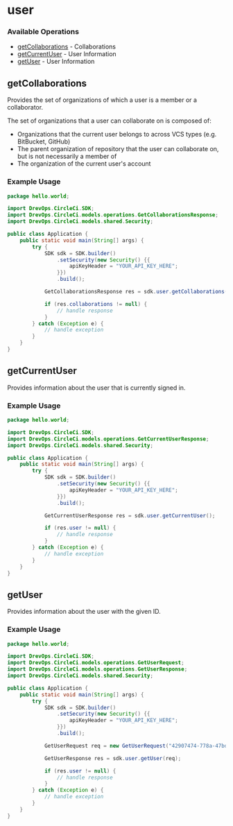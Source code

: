 # user

### Available Operations

* [getCollaborations](#getcollaborations) - Collaborations
* [getCurrentUser](#getcurrentuser) - User Information
* [getUser](#getuser) - User Information

## getCollaborations

Provides the set of organizations of which a user is a member or a collaborator.

The set of organizations that a user can collaborate on is composed of:

* Organizations that the current user belongs to across VCS types (e.g. BitBucket, GitHub)
* The parent organization of repository that the user can collaborate on, but is not necessarily a member of
* The organization of the current user's account

### Example Usage

```java
package hello.world;

import DrevOps.CircleCi.SDK;
import DrevOps.CircleCi.models.operations.GetCollaborationsResponse;
import DrevOps.CircleCi.models.shared.Security;

public class Application {
    public static void main(String[] args) {
        try {
            SDK sdk = SDK.builder()
                .setSecurity(new Security() {{
                    apiKeyHeader = "YOUR_API_KEY_HERE";
                }})
                .build();

            GetCollaborationsResponse res = sdk.user.getCollaborations();

            if (res.collaborations != null) {
                // handle response
            }
        } catch (Exception e) {
            // handle exception
        }
    }
}
```

## getCurrentUser

Provides information about the user that is currently signed in.

### Example Usage

```java
package hello.world;

import DrevOps.CircleCi.SDK;
import DrevOps.CircleCi.models.operations.GetCurrentUserResponse;
import DrevOps.CircleCi.models.shared.Security;

public class Application {
    public static void main(String[] args) {
        try {
            SDK sdk = SDK.builder()
                .setSecurity(new Security() {{
                    apiKeyHeader = "YOUR_API_KEY_HERE";
                }})
                .build();

            GetCurrentUserResponse res = sdk.user.getCurrentUser();

            if (res.user != null) {
                // handle response
            }
        } catch (Exception e) {
            // handle exception
        }
    }
}
```

## getUser

Provides information about the user with the given ID.

### Example Usage

```java
package hello.world;

import DrevOps.CircleCi.SDK;
import DrevOps.CircleCi.models.operations.GetUserRequest;
import DrevOps.CircleCi.models.operations.GetUserResponse;
import DrevOps.CircleCi.models.shared.Security;

public class Application {
    public static void main(String[] args) {
        try {
            SDK sdk = SDK.builder()
                .setSecurity(new Security() {{
                    apiKeyHeader = "YOUR_API_KEY_HERE";
                }})
                .build();

            GetUserRequest req = new GetUserRequest("42907474-778a-47bd-866d-28c10ab3cdca");            

            GetUserResponse res = sdk.user.getUser(req);

            if (res.user != null) {
                // handle response
            }
        } catch (Exception e) {
            // handle exception
        }
    }
}
```
